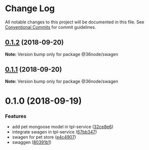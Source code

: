 # Change Log

All notable changes to this project will be documented in this file.
See [Conventional Commits](https://conventionalcommits.org) for commit guidelines.

<a name="0.1.2"></a>
## [0.1.2](https://github.com/36node/sketch/compare/@36node/swagen@0.1.1...@36node/swagen@0.1.2) (2018-09-20)

**Note:** Version bump only for package @36node/swagen





<a name="0.1.1"></a>
## [0.1.1](https://github.com/36node/swagen/compare/@36node/swagen@0.1.0...@36node/swagen@0.1.1) (2018-09-20)

**Note:** Version bump only for package @36node/swagen





<a name="0.1.0"></a>
# 0.1.0 (2018-09-19)


### Features

* add pet mongoose model in tpl-service ([32ce8e6](https://github.com/36node/swagen/commit/32ce8e6))
* integrate swagen in tpl-service ([67bb347](https://github.com/36node/swagen/commit/67bb347))
* swagen for pet store ([e4c4907](https://github.com/36node/swagen/commit/e4c4907))
* swaggen ([80391b1](https://github.com/36node/swagen/commit/80391b1))
